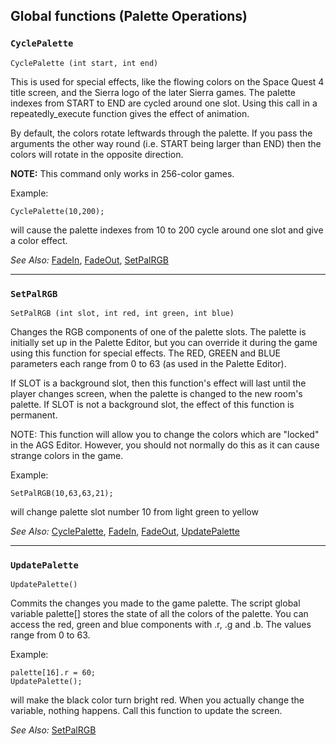 ## Global functions (Palette Operations)

### `CyclePalette`

    CyclePalette (int start, int end)

This is used for special effects, like the flowing colors on the Space
Quest 4 title screen, and the Sierra logo of the later Sierra games. The
palette indexes from START to END are cycled around one slot. Using this
call in a repeatedly_execute function gives the effect of animation.

By default, the colors rotate leftwards through the palette. If you
pass the arguments the other way round (i.e. START being larger than END)
then the colors will rotate in the opposite direction.

**NOTE:** This command only works in 256-color games.

Example:

    CyclePalette(10,200);

will cause the palette indexes from 10 to 200 cycle around one slot and
give a color effect.

*See Also:* [FadeIn](Globalfunctions_Screen#fadein), [FadeOut](Globalfunctions_Screen#fadeout),
[SetPalRGB](Globalfunctions_Palette#setpalrgb)

---

### `SetPalRGB`

    SetPalRGB (int slot, int red, int green, int blue)

Changes the RGB components of one of the palette slots. The palette is
initially set up in the Palette Editor, but you can override it during
the game using this function for special effects. The RED, GREEN and
BLUE parameters each range from 0 to 63 (as used in the Palette Editor).

If SLOT is a background slot, then this function's effect will last
until the player changes screen, when the palette is changed to the new
room's palette. If SLOT is not a background slot, the effect of this
function is permanent.

NOTE: This function will allow you to change the colors which are
"locked" in the AGS Editor. However, you should not normally do this as
it can cause strange colors in the game.

Example:

    SetPalRGB(10,63,63,21);

will change palette slot number 10 from light green to yellow

*See Also:* [CyclePalette](Globalfunctions_Palette#cyclepalette),
[FadeIn](Globalfunctions_Screen#fadein), [FadeOut](Globalfunctions_Screen#fadeout),
[UpdatePalette](Globalfunctions_Palette#updatepalette)

---

### `UpdatePalette`

    UpdatePalette()

Commits the changes you made to the game palette. The script global
variable palette\[\] stores the state of all the colors of the palette.
You can access the red, green and blue components with .r, .g and .b.
The values range from 0 to 63.

Example:

    palette[16].r = 60;
    UpdatePalette();

will make the black color turn bright red. When you actually change the
variable, nothing happens. Call this function to update the screen.

*See Also:* [SetPalRGB](Globalfunctions_Palette#setpalrgb)
